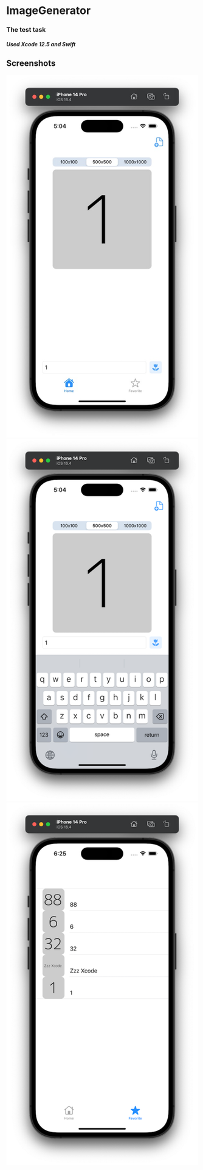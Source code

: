 # ImageGenerator

###  The test task
##### Used Xcode 12.5 and Swift

## Screenshots
![Screenshot](https://github.com/Evgen-ios/ImageGenerator/blob/main/Screenshots/1.png?raw=true)
![Screenshot](https://github.com/Evgen-ios/ImageGenerator/blob/main/Screenshots/2.png?raw=true)
![Screenshot](https://github.com/Evgen-ios/ImageGenerator/blob/main/Screenshots/3.png?raw=true)
